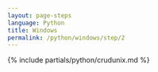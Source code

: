 ```yaml
---
layout: page-steps
language: Python
title: Windows
permalink: /python/windows/step/2
---
```


{% include partials/python/crudunix.md %}

